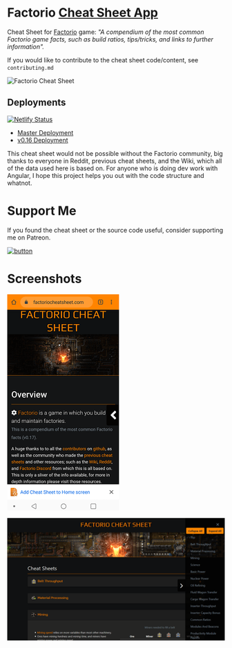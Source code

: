 # Factorio [Cheat Sheet App](https://factoriocheatsheet.com/)
Cheat Sheet for [Factorio](https://www.factorio.com/) game: *"A compendium of the most common Factorio game facts, such as build ratios, tips/tricks, and links to further information".*

If you would like to contribute to the cheat sheet code/content, see `contributing.md`

![Factorio Cheat Sheet](src/assets/icons/factorio-cheat-sheet-splash.png)

## Deployments
[![Netlify Status](https://api.netlify.com/api/v1/badges/c54d4183-8c73-4d84-ab40-586fa2774790/deploy-status)](https://app.netlify.com/sites/factoriocheatsheet/deploys)
<!-- [![Build Status](https://travis-ci.org/deniszholob/factorio-cheat-sheet.svg?branch=master)](https://travis-ci.org/deniszholob/factorio-cheat-sheet) -->

* [Master Deployment](https://factoriocheatsheet.com/)
* [v0.16 Deployment](https://v016.factoriocheatsheet.com/)
<!-- * Master branch is for the source code thats hosted [here](https://deniszholob.github.io/factorio-cheat-sheet/). -->


This cheat sheet would not be possible without the Factorio community, big thanks to everyone in Reddit, previous cheat sheets, and the Wiki, which all of the data used here is based on.
For anyone who is doing dev work with Angular, I hope this project helps you out with the code structure and whatnot.


# Support Me
If you found the cheat sheet or the source code useful, consider supporting me on Patreon.

[![button](https://c5.patreon.com/external/logo/downloads_wordmark_white_on_coral.png)](https://www.patreon.com/deniszholob)

# Screenshots

![Factorio Cheat Sheet Mobile Website](screenshots/factorio-sheat-sheet-home-screen-500.png)

![Factorio Cheat Sheet Desktop Website](screenshots/factorio-cheat-sheet.png)
